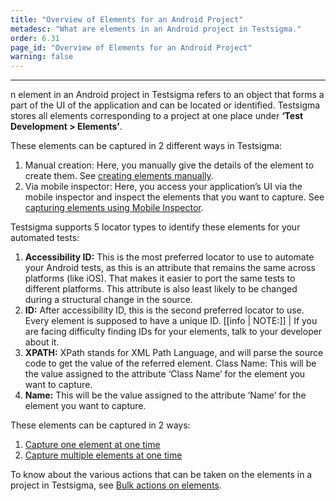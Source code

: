 ```yaml
---
title: "Overview of Elements for an Android Project"
metadesc: "What are elements in an Android project in Testsigma."
order: 6.31
page_id: "Overview of Elements for an Android Project"
warning: false
---
```


---
n element in an Android project in Testsigma refers to an object that forms a part of the UI of the application and can be located or identified. Testsigma stores all elements corresponding to a project at one place under **‘Test Development > Elements’**.

These elements can be captured in 2 different ways in Testsigma:

1. Manual creation: Here, you manually give the details of the element to create them. See [creating elements manually](https://testsigma.com/docs/elements/android-apps/create-manually/).
2. Via mobile inspector: Here, you access your application’s UI via the mobile inspector and inspect the elements that you want to capture. See [capturing elements using Mobile Inspector](https://testsigma.com/docs/elements/android-apps/capture-single-element/).


Testsigma supports 5 locator types to identify these elements for your automated tests:

1. **Accessibility ID:** This is the most preferred locator to use to automate your Android tests, as this is an attribute that remains the same across platforms (like iOS). That makes it easier to port the same tests to different platforms. This attribute is also least likely to be changed during a structural change in the source.
2. **ID:** After accessibility ID, this is the second preferred locator to use. Every element is supposed to have a unique ID. 
[[info | NOTE:]]
| If you are facing difficulty finding IDs for your elements, talk to your developer about it.
1. **XPATH:** XPath stands for XML Path Language, and will parse the source code to get the value of the referred element. 
Class Name: This will be the value assigned to the attribute ‘Class Name’ for the element you want to capture.
4. **Name:** This will be the value assigned to the attribute ‘Name’ for the element you want to capture.



These elements can be captured in 2 ways:
1. [Capture one element at one time](https://testsigma.com/docs/elements/android-apps/capture-single-element/)<br>
2. [Capture multiple elements at one time](https://testsigma.com/docs/elements/android-apps/record-multiple-elements/)<br>


To know about the various actions that can be taken on the elements in a project in Testsigma, see [Bulk actions on elements](https://testsigma.com/docs/test-cases/create-steps-recorder/android-apps/bulk-actions/).



